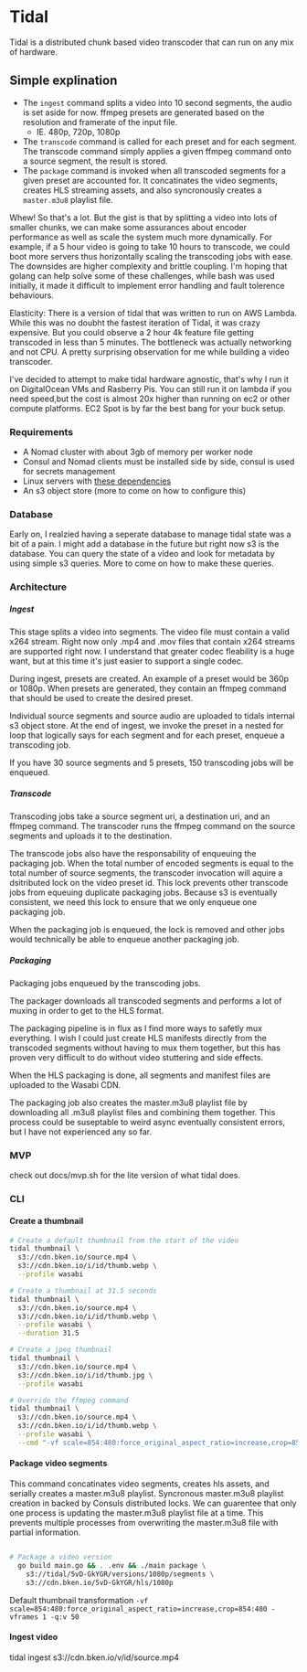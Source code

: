# Tidal

Tidal is a distributed chunk based video transcoder that can run on any mix of hardware.

## Simple explination

- The `ingest` command splits a video into 10 second segments, the audio is set aside for now. ffmpeg presets are generated based on the resolution and framerate of the input file.
  - IE. 480p, 720p, 1080p 
- The `transcode` command is called for each preset and for each segment. The transcode command simply applies a given ffmpeg command onto a source segment, the result is stored.
- The `package` command is invoked when all transcoded segments for a given preset are accounted for. It concatinates the video segments, creates HLS streaming assets, and also syncronously creates a `master.m3u8` playlist file.

Whew! So that's a lot. But the gist is that by splitting a video into lots of smaller chunks, we can make some assurances about encoder performance as well as scale the system much more dynamically. For example, if a 5 hour video is going to take 10 hours to transcode, we could boot more servers thus horizontally scaling the transcoding jobs with ease. The downsides are higher complexity and brittle coupling. I'm hoping that golang can help solve some of these challenges, while bash was used initially, it made it difficult to implement error handling and fault tolerence behaviours.

Elasticity: There is a version of tidal that was written to run on AWS Lambda. While this was no doubht the fastest iteration of Tidal, it was crazy expensive. But you could observe a 2 hour 4k feature file getting transcoded in less than 5 minutes. The bottleneck was actually networking and not CPU. A pretty surprising observation for me while building a video transcoder.

I've decided to attempt to make tidal hardware agnostic, that's why I run it on DigitalOcean VMs and Rasberry Pis. You can still run it on lambda if you need speed,but the cost is almost 20x higher than running on ec2 or other compute platforms. EC2 Spot is by far the best bang for your buck setup.

### Requirements

- A Nomad cluster with about 3gb of memory per worker node
- Consul and Nomad clients must be installed side by side, consul is used for secrets management
- Linux servers with [these dependencies](https://github.com/bken-io/keel)
- An s3 object store (more to come on how to configure this)

### Database

Early on, I realzied having a seperate database to manage tidal state was a bit of a pain. I might add a database in the future but right now s3 is the database. You can query the state of a video and look for metadata by using simple s3 queries. More to come on how to make these queries.

### Architecture
##### Ingest

This stage splits a video into segments. The video file must contain a valid x264 stream. Right now only .mp4 and .mov files that contain x264 streams are supported right now. I understand that greater codec fleability is a huge want, but at this time it's just easier to support a single codec.

During ingest, presets are created. An example of a preset would be 360p or 1080p. When presets are generated, they contain an ffmpeg command that should be used to create the desired preset.

Individual source segments and source audio are uploaded to tidals internal s3 object store. At the end of ingest, we invoke the preset in a nested for loop that logically says for each segment and for each preset, enqueue a transcoding job.

If you have 30 source segments and 5 presets, 150 transcoding jobs will be enqueued.

##### Transcode

Transcoding jobs take a source segment uri, a destination uri, and an ffmpeg command. The transcoder runs the ffmpeg command on the source segments and uploads it to the destination.

The transcode jobs also have the responsability of enqueuing the packaging job. When the total number of encoded segments is equal to the total number of source segments, the transcoder invocation will aquire a dsitributed lock on the video preset id. This lock prevents other transcode jobs from equeuing duplicate packaging jobs. Because s3 is eventually consistent, we need this lock to ensure that we only enqueue one packaging job.

When the packaging job is enqueued, the lock is removed and other jobs would technically be able to enqueue another packaging job.

##### Packaging

Packaging jobs enqueued by the transcoding jobs.

The packager downloads all transcoded segments and performs a lot of muxing in order to get to the HLS format.

The packaging pipeline is in flux as I find more ways to safetly mux everything. I wish I could just create HLS manifests directly from the transcoded segments without having to mux them together, but this has proven very difficult to do without video stuttering and side effects.

When the HLS packaging is done, all segments and manifest files are uploaded to the Wasabi CDN.

The packaging job also creates the master.m3u8 playlist file by downloading all .m3u8 playlist files and combining them together. This process could be suseptable to weird async eventually consistent errors, but I have not experienced any so far.

### MVP

check out docs/mvp.sh for the lite version of what tidal does.

### CLI

#### Create a thumbnail

```bash
# Create a default thumbnail from the start of the video
tidal thumbnail \
  s3://cdn.bken.io/source.mp4 \
  s3://cdn.bken.io/i/id/thumb.webp \
  --profile wasabi

# Create a thumbnail at 31.5 seconds
tidal thumbnail \
  s3://cdn.bken.io/source.mp4 \
  s3://cdn.bken.io/i/id/thumb.webp \
  --profile wasabi \
  --duration 31.5

# Create a jpeg thumbnail
tidal thumbnail \
  s3://cdn.bken.io/source.mp4 \
  s3://cdn.bken.io/i/id/thumb.jpg \
  --profile wasabi

# Override the ffmpeg command
tidal thumbnail \
  s3://cdn.bken.io/source.mp4 \
  s3://cdn.bken.io/i/id/thumb.webp \
  --profile wasabi \
  --cmd "-vf scale=854:480:force_original_aspect_ratio=increase,crop=854:480 -vframes 1 -q:v 80"
```

#### Package video segments

This command concatinates video segments, creates hls assets, and serially creates a master.m3u8 playlist. Syncronous master.m3u8 playlist creation in backed by Consuls distributed locks. We can guarentee that only one process is updating the master.m3u8 playlist file at a time. This prevents multiple processes from overwriting the master.m3u8 file with partial information.

```bash

# Package a video version
  go build main.go && . .env && ./main package \
    s3://tidal/5vD-GkYGR/versions/1080p/segments \
    s3://cdn.bken.io/5vD-GkYGR/hls/1080p

```

Default thumbnail transformation
`-vf scale=854:480:force_original_aspect_ratio=increase,crop=854:480 -vframes 1 -q:v 50`

#### Ingest video

tidal ingest s3://cdn.bken.io/v/id/source.mp4